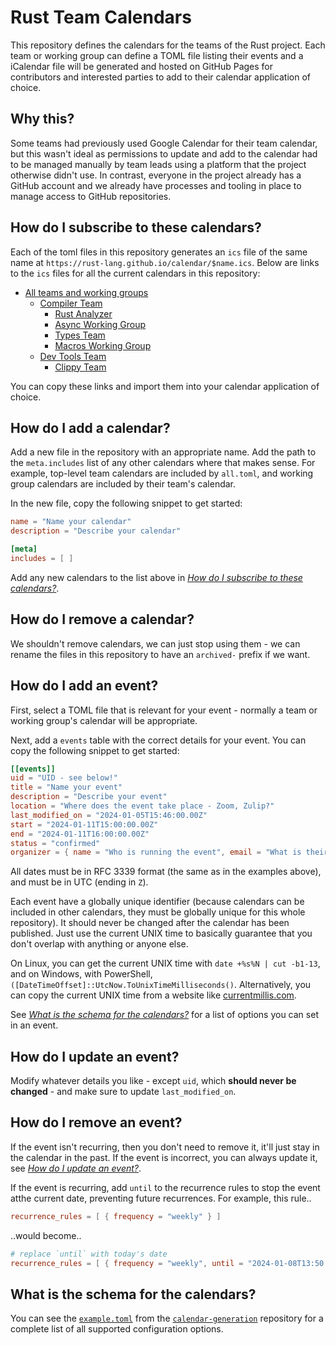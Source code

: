 # Rust Team Calendars
This repository defines the calendars for the teams of the Rust project. Each team or working group
can define a TOML file listing their events and a iCalendar file will be generated and hosted on
GitHub Pages for contributors and interested parties to add to their calendar application of choice.

## Why this?
Some teams had previously used Google Calendar for their team calendar, but this wasn't ideal as
permissions to update and add to the calendar had to be managed manually by team leads using
a platform that the project otherwise didn't use. In contrast, everyone in the project already
has a GitHub account and we already have processes and tooling in place to manage access to GitHub
repositories.

## How do I subscribe to these calendars?
Each of the toml files in this repository generates an `ics` file of the same name at
`https://rust-lang.github.io/calendar/$name.ics`. Below are links to the `ics` files for all the
current calendars in this repository:

- [All teams and working groups](https://rust-lang.github.io/calendar/all.ics)
  - [Compiler Team](https://rust-lang.github.io/calendar/compiler.ics)
    - [Rust Analyzer](https://rust-lang.github.io/calendar/rust-analyzer.ics)
    - [Async Working Group](https://rust-lang.github.io/calendar/wg-async.ics)
    - [Types Team](https://rust-lang.github.io/calendar/types.ics)
    - [Macros Working Group](https://rust-lang.github.io/calendar/wg-macros.ics)
  - [Dev Tools Team](https://rust-lang.github.io/calendar/dev-tools.ics)
    - [Clippy Team](https://rust-lang.github.io/calendar/clippy.ics)

You can copy these links and import them into your calendar application of choice.

## How do I add a calendar?
Add a new file in the repository with an appropriate name. Add the path to the `meta.includes` list
of any other calendars where that makes sense. For example, top-level team calendars are included
by `all.toml`, and working group calendars are included by their team's calendar.

In the new file, copy the following snippet to get started:

```toml
name = "Name your calendar"
description = "Describe your calendar"

[meta]
includes = [ ]
```

Add any new calendars to the list above in [*How do I subscribe to these calendars?*][subscribe].

## How do I remove a calendar?
We shouldn't remove calendars, we can just stop using them - we can rename the files in this
repository to have an `archived-` prefix if we want.

## How do I add an event?
First, select a TOML file that is relevant for your event - normally a team or working group's
calendar will be appropriate.

Next, add a `events` table with the correct details for your event. You can copy the following
snippet to get started:

```toml
[[events]]
uid = "UID - see below!"
title = "Name your event"
description = "Describe your event"
location = "Where does the event take place - Zoom, Zulip?"
last_modified_on = "2024-01-05T15:46:00.00Z"
start = "2024-01-11T15:00:00.00Z"
end = "2024-01-11T16:00:00.00Z"
status = "confirmed"
organizer = { name = "Who is running the event", email = "What is their email (or team's email)" }
```

All dates must be in RFC 3339 format (the same as in the examples above), and must be in UTC (ending
in `Z`).

Each event have a globally unique identifier (because calendars can be included in other calendars,
they must be globally unique for this whole repository). It should never be changed after the
calendar has been published. Just use the current UNIX time to basically guarantee that you don't
overlap with anything or anyone else.

On Linux, you can get the current UNIX time with  `date +%s%N | cut -b1-13`, and on Windows, with
PowerShell, `([DateTimeOffset]::UtcNow.ToUnixTimeMilliseconds()`. Alternatively, you can copy the
current UNIX time from a website like [currentmillis.com](https://currentmillis.com).

See [*What is the schema for the calendars?*][schema] for a list of options you can set in an event.

## How do I update an event?
Modify whatever details you like - except `uid`, which **should never be changed** - and make sure
to update `last_modified_on`.

## How do I remove an event?
If the event isn't recurring, then you don't need to remove it, it'll just stay in the calendar
in the past. If the event is incorrect, you can always update it, see
[*How do I update an event?*][update].

If the event is recurring, add `until` to the recurrence rules to stop the event atthe current date,
preventing future recurrences. For example, this rule..

```toml
recurrence_rules = [ { frequency = "weekly" } ]
```

..would become..

```toml
# replace `until` with today's date
recurrence_rules = [ { frequency = "weekly", until = "2024-01-08T13:50:00.00Z" } ]
```

## What is the schema for the calendars?
You can see the [`example.toml`][example] from the [`calendar-generation`][calendar_generation]
repository for a complete list of all supported configuration options.

[calendar_generation]: https://github.com/rust-lang/calendar-generation/
[example]: https://github.com/rust-lang/calendar-generation/blob/main/example.toml
[schema]: https://github.com/rust-lang/calendar/tree/main#what-is-the-schema-for-the-calendars
[subscribe]: https://github.com/rust-lang/calendar/tree/main#how-do-i-subscribe-to-these-calendars
[update]: https://github.com/rust-lang/calendar/tree/main#how-do-i-update-an-event

